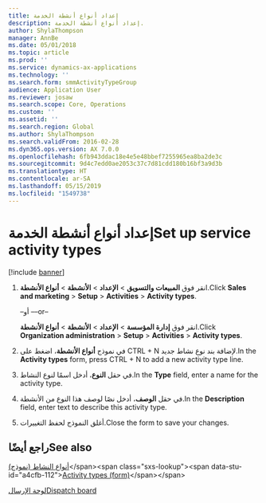 ```yaml
---
title: إعداد أنواع أنشطة الخدمة
description: إعداد أنواع أنشطة الخدمة.
author: ShylaThompson
manager: AnnBe
ms.date: 05/01/2018
ms.topic: article
ms.prod: ''
ms.service: dynamics-ax-applications
ms.technology: ''
ms.search.form: smmActivityTypeGroup
audience: Application User
ms.reviewer: josaw
ms.search.scope: Core, Operations
ms.custom: ''
ms.assetid: ''
ms.search.region: Global
ms.author: ShylaThompson
ms.search.validFrom: 2016-02-28
ms.dyn365.ops.version: AX 7.0.0
ms.openlocfilehash: 6fb943ddac18e4e5e48bbef7255965ea8ba2de3c
ms.sourcegitcommit: 9d4c7edd0ae2053c37c7d81cdd180b16bf3a9d3b
ms.translationtype: HT
ms.contentlocale: ar-SA
ms.lasthandoff: 05/15/2019
ms.locfileid: "1549738"
---
```

# <a name="set-up-service-activity-types"></a><span data-ttu-id="a4cfb-103">إعداد أنواع أنشطة الخدمة</span><span class="sxs-lookup"><span data-stu-id="a4cfb-103">Set up service activity types</span></span> 

[!include [banner](../includes/banner.md)]


1.  <span data-ttu-id="a4cfb-104">انقر فوق **المبيعات والتسويق** \> **الإعداد** \> **الأنشطة** \> **أنواع الأنشطة**.</span><span class="sxs-lookup"><span data-stu-id="a4cfb-104">Click **Sales and marketing** \> **Setup** \> **Activities** \> **Activity types**.</span></span>
    
    <span data-ttu-id="a4cfb-105">–أو –</span><span class="sxs-lookup"><span data-stu-id="a4cfb-105">–or–</span></span>
    
    <span data-ttu-id="a4cfb-106">انقر فوق **إدارة المؤسسة** \> **الإعداد** \> **الأنشطة** \> **أنواع الأنشطة**.</span><span class="sxs-lookup"><span data-stu-id="a4cfb-106">Click **Organization administration** \> **Setup** \> **Activities** \> **Activity types**.</span></span>

2.  <span data-ttu-id="a4cfb-107">في نموذج **أنواع الأنشطة**، اضغط على CTRL + N لإضافة بند نوع نشاط جديد.</span><span class="sxs-lookup"><span data-stu-id="a4cfb-107">In the **Activity types** form, press CTRL + N to add a new activity type line.</span></span>

3.  <span data-ttu-id="a4cfb-108">في حقل **النوع**، أدخل اسمًا لنوع النشاط.</span><span class="sxs-lookup"><span data-stu-id="a4cfb-108">In the **Type** field, enter a name for the activity type.</span></span>

4.  <span data-ttu-id="a4cfb-109">في حقل **الوصف**، أدخل نصًا لوصف هذا النوع من الأنشطة.</span><span class="sxs-lookup"><span data-stu-id="a4cfb-109">In the **Description** field, enter text to describe this activity type.</span></span>

5.  <span data-ttu-id="a4cfb-110">أغلق النموذج لحفظ التغييرات.</span><span class="sxs-lookup"><span data-stu-id="a4cfb-110">Close the form to save your changes.</span></span>

## <a name="see-also"></a><span data-ttu-id="a4cfb-111">راجع أيضًا</span><span class="sxs-lookup"><span data-stu-id="a4cfb-111">See also</span></span>

<span data-ttu-id="a4cfb-112">[أنواع النشاط (نموذج)](https://technet.microsoft.com/en-us/library/aa583718\(v=ax.60\))</span><span class="sxs-lookup"><span data-stu-id="a4cfb-112">[Activity types (form)](https://technet.microsoft.com/en-us/library/aa583718\(v=ax.60\))</span></span>

[<span data-ttu-id="a4cfb-113">لوحة الإرسال</span><span class="sxs-lookup"><span data-stu-id="a4cfb-113">Dispatch board</span></span>](dispatch-board.md)

  


